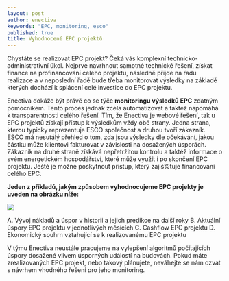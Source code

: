 ```yaml
---
layout: post
author: enectiva
keywords: "EPC, monitoring, esco"
published: true
title: Vyhodnocení EPC projektů
---
```



Chystáte se realizovat EPC projekt? Čeká vás komplexní technicko-administrativní úkol. Nejprve navrhnout samotné technické řešení, získat finance na profinancování celého projektu, následně přijde na řadu realizace a v neposlední řadě bude třeba monitorovat výsledky na základě kterých dochází k splácení celé investice do EPC projektu.

Enectiva dokáže být právě co se týče **monitoringu výsledků EPC** zdatným pomocníkem. Tento proces jednak zcela automatizovat a taktéž napomáhá k transparentnosti celého řešení. Tím, že Enectiva je webové řešení, tak u EPC projektů získají přístup k výsledkům  vždy obě strany. Jedna strana, kterou typicky reprezentuje ESCO společnost a druhou tvoří zákazník. ESCO má nesutálý přehled o tom, zda jsou výsledky dle očekávání, jakou částku může klientovi fakturovat v závislosti na dosažených úsporách. Zákazník na druhé straně získává nepřetržitou kontrolu a taktéž informace o svém energetickém hospodářství, které může využít i po skončení EPC projektu. Ještě je možné poskytnout přístup, který zajiš%tuje financování celého EPC.

**Jeden z příkladů, jakým způsobem vyhodnocujeme EPC projekty je uveden na obrázku níže:**

![]({{site.baseurl}}/img/Vyhodnoceni%20EPC%20projektu.png)

A. Vývoj nákladů a úspor v historii a jejich predikce na další roky
B. Aktuální úspory EPC projektu v jednotlivých měsících
C. Cashflow EPC projektu
D. Ekonomický souhrn vztahující se k realizovanému EPC projektu

V týmu Enectiva neustále pracujeme na vylepšení algoritmů počítajících úspory dosažené vlivem úsporných událostí na budovách. Pokud máte zrealizovaných EPC projekt, nebo takový plánujete, neváhejte se nám ozvat s návrhem vhodného řešení pro jeho monitoring.
